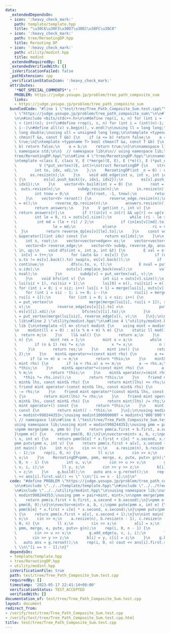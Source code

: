 ```yaml
---
data:
  _extendedDependsOn:
  - icon: ':heavy_check_mark:'
    path: template/template.hpp
    title: "\u30C6\u30F3\u30D7\u30EC\u30FC\u30C8"
  - icon: ':heavy_check_mark:'
    path: tree/RerootingDP.hpp
    title: Rerooting DP
  - icon: ':heavy_check_mark:'
    path: utility/modint.hpp
    title: modint
  _extendedRequiredBy: []
  _extendedVerifiedWith: []
  _isVerificationFailed: false
  _pathExtension: cpp
  _verificationStatusIcon: ':heavy_check_mark:'
  attributes:
    '*NOT_SPECIAL_COMMENTS*': ''
    PROBLEM: https://judge.yosupo.jp/problem/tree_path_composite_sum
    links:
    - https://judge.yosupo.jp/problem/tree_path_composite_sum
  bundledCode: "#line 1 \"test/tree/Tree_Path_Composite_Sum.test.cpp\"\n#define PROBLEM\
    \ \"https://judge.yosupo.jp/problem/tree_path_composite_sum\"\n\n#line 2 \"template/template.hpp\"\
    \n\n#include <bits/stdc++.h>\n\n#define rep(i, s, n) for (int i = (int)(s); i\
    \ < (int)(n); i++)\n#define rrep(i, s, n) for (int i = (int)(n)-1; i >= (int)(s);\
    \ i--)\n#define all(v) v.begin(), v.end()\n\nusing ll = long long;\nusing ld =\
    \ long double;\nusing ull = unsigned long long;\n\ntemplate <typename T> bool\
    \ chmin(T &a, const T &b) {\n    if (a <= b) return false;\n    a = b;\n    return\
    \ true;\n}\ntemplate <typename T> bool chmax(T &a, const T &b) {\n    if (a >=\
    \ b) return false;\n    a = b;\n    return true;\n}\n\nnamespace lib {\n\nusing\
    \ namespace std;\n\n}  // namespace lib\n\n// using namespace lib;\n#line 2 \"\
    tree/RerootingDP.hpp\"\n\n#line 4 \"tree/RerootingDP.hpp\"\n\nnamespace lib {\n\
    \ntemplate <class E, class V, E (*merge)(E, E), E (*e)(), E (*put_edge)(V, int),\n\
    \          V (*put_vertex)(E, int)>\nstruct RerootingDP {\n    struct edge {\n\
    \        int to, idx, xdi;\n    };\n    RerootingDP(int _n = 0) : n(_n) {\n  \
    \      es.resize(n);\n    }\n    void add_edge(int u, int v, int idx1, int idx2)\
    \ {\n        es[u].push_back({v, idx1, idx2});\n        es[v].push_back({u, idx2,\
    \ idx1});\n    }\n    vector<V> build(int v = 0) {\n        root = v;\n      \
    \  outs.resize(n);\n        subdp.resize(n);\n        in.resize(n), up.resize(n);\n\
    \        int tnow = 0;\n        dfs(root, -1, tnow);\n        return subdp;\n\
    \    }\n    vector<V> reroot() {\n        reverse_edge.resize(n);\n        reverse_edge[root]\
    \ = e();\n        reverse_dp.resize(n);\n        answers.resize(n);\n        bfs(root);\n\
    \        return answers;\n    }\n    V get(int r, int v) {\n        if (r == v)\
    \ return answers[r];\n        if (!(in[v] < in[r] && up[r] <= up[v])) return subdp[v];\n\
    \        int le = 0, ri = outs[v].size();\n        while (ri - le > 1) {\n   \
    \         int md = (le + ri) / 2;\n            if (in[es[v][md].to] <= in[r])\n\
    \                le = md;\n            else\n                ri = md;\n      \
    \  }\n        return reverse_dp[es[v][le].to];\n    }\n    const vector<edge>\
    \ &operator[](int idx) const {\n        return es[idx];\n    }\n\n  private:\n\
    \    int n, root;\n    vector<vector<edge>> es;\n    vector<vector<E>> outs;\n\
    \    vector<E> reverse_edge;\n    vector<V> subdp, reverse_dp, answers;\n    vector<int>\
    \ in, up;\n    void dfs(int v, int p, int &t) {\n        E val = e();\n      \
    \  in[v] = t++;\n        for (auto &u : es[v]) {\n            if (u.to == p &&\
    \ u.to != es[v].back().to) swap(u, es[v].back());\n            if (u.to == p)\
    \ continue;\n            dfs(u.to, v, t);\n            E nval = put_edge(subdp[u.to],\
    \ u.idx);\n            outs[v].emplace_back(nval);\n            val = merge(val,\
    \ nval);\n        }\n        subdp[v] = put_vertex(val, v);\n        up[v] = t;\n\
    \    }\n    void bfs(int v) {\n        int siz = outs[v].size();\n        vector<E>\
    \ lui(siz + 1), rui(siz + 1);\n        lui[0] = e(), rui[siz] = e();\n       \
    \ for (int i = 0; i < siz; i++) lui[i + 1] = merge(lui[i], outs[v][i]);\n    \
    \    for (int i = siz - 1; i >= 0; i--)\n            rui[i] = merge(outs[v][i],\
    \ rui[i + 1]);\n        for (int i = 0; i < siz; i++) {\n            reverse_dp[es[v][i].to]\
    \ = put_vertex(\n                merge(merge(lui[i], rui[i + 1]), reverse_edge[v]),\
    \ v);\n            reverse_edge[es[v][i].to] =\n                put_edge(reverse_dp[es[v][i].to],\
    \ es[v][i].xdi);\n            bfs(es[v][i].to);\n        }\n        answers[v]\
    \ = put_vertex(merge(lui[siz], reverse_edge[v]), v);\n    }\n};\n\n}  // namespace\
    \ lib\n#line 2 \"utility/modint.hpp\"\n\n#line 4 \"utility/modint.hpp\"\n\nnamespace\
    \ lib {\n\ntemplate <ll m> struct modint {\n    using mint = modint;\n    ll a;\n\
    \n    modint(ll x = 0) : a((x % m + m) % m) {}\n    static ll mod() {\n      \
    \  return m;\n    }\n    ll& val() {\n        return a;\n    }\n    mint pow(ll\
    \ n) {\n        mint res = 1;\n        mint x = a;\n        while (n) {\n    \
    \        if (n & 1) res *= x;\n            x *= x;\n            n >>= 1;\n   \
    \     }\n        return res;\n    }\n    mint inv() {\n        return pow(m -\
    \ 2);\n    }\n    mint& operator+=(const mint rhs) {\n        a += rhs.a;\n  \
    \      if (a >= m) a -= m;\n        return *this;\n    }\n    mint& operator-=(const\
    \ mint rhs) {\n        if (a < rhs.a) a += m;\n        a -= rhs.a;\n        return\
    \ *this;\n    }\n    mint& operator*=(const mint rhs) {\n        a = a * rhs.a\
    \ % m;\n        return *this;\n    }\n    mint& operator/=(mint rhs) {\n     \
    \   *this *= rhs.inv();\n        return *this;\n    }\n    friend mint operator+(const\
    \ mint& lhs, const mint& rhs) {\n        return mint(lhs) += rhs;\n    }\n   \
    \ friend mint operator-(const mint& lhs, const mint& rhs) {\n        return mint(lhs)\
    \ -= rhs;\n    }\n    friend mint operator*(const mint& lhs, const mint& rhs)\
    \ {\n        return mint(lhs) *= rhs;\n    }\n    friend mint operator/(const\
    \ mint& lhs, const mint& rhs) {\n        return mint(lhs) /= rhs;\n    }\n   \
    \ mint operator+() const {\n        return *this;\n    }\n    mint operator-()\
    \ const {\n        return mint() - *this;\n    }\n};\n\nusing modint998244353\
    \ = modint<998244353>;\nusing modint1000000007 = modint<1'000'000'007>;\n\n} \
    \ // namespace lib\n#line 6 \"test/tree/Tree_Path_Composite_Sum.test.cpp\"\n\n\
    using namespace lib;\nusing mint = modint998244353;\nusing pmm = pair<mint, mint>;\n\
    \npmm merge(pmm a, pmm b) {\n    return pmm(a.first + b.first, a.second + b.second);\n\
    }\npmm e() {\n    return pmm(0, 0);\n}\n\nvector<mint> a, b, c;\npmm pute(pmm\
    \ x, int e) {\n    return pmm(b[e] * x.first + c[e] * x.second, x.second);\n}\n\
    pmm putv(pmm x, int v) {\n    return pmm(x.first + a[v], x.second + 1);\n}\n\n\
    int main() {\n    int n;\n    cin >> n;\n    a.resize(n), b.resize(n - 1), c.resize(n\
    \ - 1);\n    rep(i, 0, n) {\n        ll x;\n        cin >> x;\n        a[i] =\
    \ x;\n    }\n    RerootingDP<pmm, pmm, merge, e, pute, putv> g(n);\n    rep(i,\
    \ 0, n - 1) {\n        int u, v;\n        cin >> u >> v;\n        g.add_edge(u,\
    \ v, i, i);\n        ll y, z;\n        cin >> y >> z;\n        b[i] = y, c[i]\
    \ = z;\n    }\n    g.build();\n    auto ans = g.reroot();\n    rep(i, 0, n) cout\
    \ << ans[i].first.val() << \" \\n\"[i == n - 1];\n}\n"
  code: "#define PROBLEM \"https://judge.yosupo.jp/problem/tree_path_composite_sum\"\
    \n\n#include \"../../template/template.hpp\"\n#include \"../../tree/RerootingDP.hpp\"\
    \n#include \"../../utility/modint.hpp\"\n\nusing namespace lib;\nusing mint =\
    \ modint998244353;\nusing pmm = pair<mint, mint>;\n\npmm merge(pmm a, pmm b) {\n\
    \    return pmm(a.first + b.first, a.second + b.second);\n}\npmm e() {\n    return\
    \ pmm(0, 0);\n}\n\nvector<mint> a, b, c;\npmm pute(pmm x, int e) {\n    return\
    \ pmm(b[e] * x.first + c[e] * x.second, x.second);\n}\npmm putv(pmm x, int v)\
    \ {\n    return pmm(x.first + a[v], x.second + 1);\n}\n\nint main() {\n    int\
    \ n;\n    cin >> n;\n    a.resize(n), b.resize(n - 1), c.resize(n - 1);\n    rep(i,\
    \ 0, n) {\n        ll x;\n        cin >> x;\n        a[i] = x;\n    }\n    RerootingDP<pmm,\
    \ pmm, merge, e, pute, putv> g(n);\n    rep(i, 0, n - 1) {\n        int u, v;\n\
    \        cin >> u >> v;\n        g.add_edge(u, v, i, i);\n        ll y, z;\n \
    \       cin >> y >> z;\n        b[i] = y, c[i] = z;\n    }\n    g.build();\n \
    \   auto ans = g.reroot();\n    rep(i, 0, n) cout << ans[i].first.val() << \"\
    \ \\n\"[i == n - 1];\n}"
  dependsOn:
  - template/template.hpp
  - tree/RerootingDP.hpp
  - utility/modint.hpp
  isVerificationFile: true
  path: test/tree/Tree_Path_Composite_Sum.test.cpp
  requiredBy: []
  timestamp: '2023-05-17 22:41:14+09:00'
  verificationStatus: TEST_ACCEPTED
  verifiedWith: []
documentation_of: test/tree/Tree_Path_Composite_Sum.test.cpp
layout: document
redirect_from:
- /verify/test/tree/Tree_Path_Composite_Sum.test.cpp
- /verify/test/tree/Tree_Path_Composite_Sum.test.cpp.html
title: test/tree/Tree_Path_Composite_Sum.test.cpp
---
```

